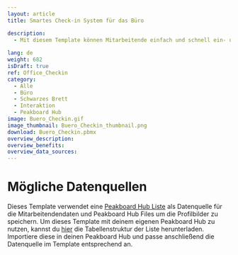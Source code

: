 ```yaml
---
layout: article
title: Smartes Check-in System für das Büro

description: 
  - Mit diesem Template können Mitarbeitende einfach und schnell ein- und auschecken, um ihre Anwesenheit im Büro zu dokumentieren. Die Übersicht zeigt auf einen Blick, wer an diesem Tag im Büro anwesend ist, was vor allem in Unternehmen mit einer starken Home-Office Kultur sehr praktisch ist. Der Check-in erfolgt über eine zweite Ansicht, in der Mitarbeitende sich selbst aus einem Dropdown-Menü auswählen und einchecken können. Der Checkout-Prozess ist ebenso einfach – Ein Klick auf das eigene Profilbild in der Übersicht genügt, um sich abzumelden. Lade das Template jetzt kostenlos herunter und passe es an die spezifischen Anforderungen deines Unternehmens an. So könnte der Check-in zum Beispiel auch über das Scannen des Mitarbeiterausweises mittels eines RFID-Readers erfolgen, um eine noch schnellere und automatisierte Lösung zu bieten.
  
lang: de
weight: 682
isDraft: true
ref: Office_Checkin
category:
  - Alle
  - Büro
  - Schwarzes Brett
  - Interaktion
  - Peakboard Hub
image: Buero_Checkin.gif
image_thumbnail: Buero_Checkin_thumbnail.png
download: Buero_Checkin.pbmx
overview_description:
overview_benefits:
overview_data_sources:
---
```


# Mögliche Datenquellen
Dieses Template verwendet eine <a href="https://peakboard.com/produkt/peakboard-hub/<" class="inline">Peakboard Hub Liste</a> als Datenquelle für die Mitarbeitendendaten und Peakboard Hub Files um die Profilbilder zu speichern. Um dieses Template mit deinem eigenen Peakboard Hub zu nutzen, kannst du <a href="Checkin.csv" class="inline" download>hier</a> die Tabellenstruktur der Liste herunterladen. Importiere diese in deinen Peakboard Hub und passe anschließend die Datenquelle im Template entsprechend an. 

